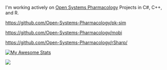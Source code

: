 I'm working actively on [Open Systems Pharmacology](https://www.open-systems-pharmacology.org/) Projects in C#, C++, and R.

https://github.com/Open-Systems-Pharmacology/pk-sim

https://github.com/Open-Systems-Pharmacology/mobi

https://github.com/Open-Systems-Pharmacology/rSharp/

[![My Awesome Stats](https://awesome-github-stats.azurewebsites.net/user-stats/rwmcintosh)](https://git.io/awesome-stats-card)

![](http://github-profile-summary-cards.vercel.app/api/cards/profile-details?username=rwmcintosh&theme=default)
